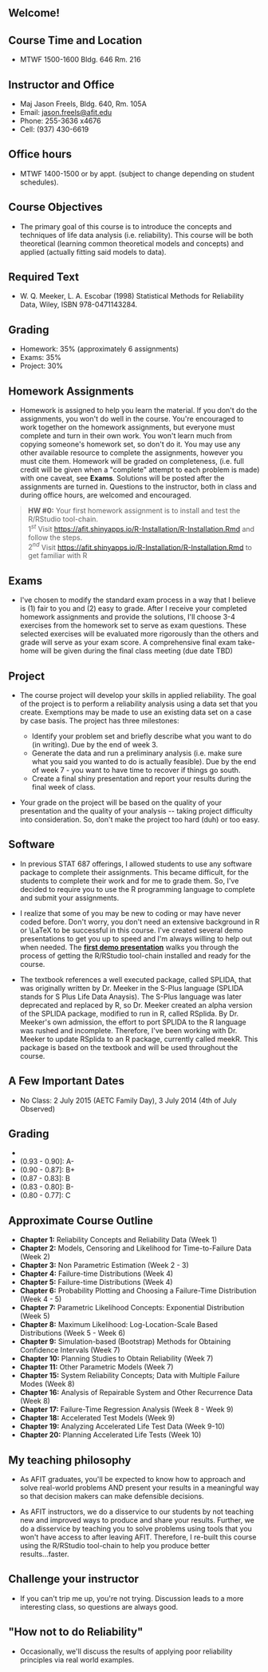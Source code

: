## Welcome!

## Course Time and Location
- MTWF 1500-1600 Bldg. 646 Rm. 216

## Instructor and Office
- Maj Jason Freels, Bldg. 640, Rm. 105A
- Email: <jason.freels@afit.edu>
- Phone: 255-3636 x4676
- Cell: (937) 430-6619

## Office hours
- MTWF 1400-1500 or by appt. (subject to change depending on student schedules).

## Course Objectives
- The primary goal of this course is to introduce the concepts and techniques of life data analysis (i.e. reliability).  This course will be both theoretical (learning common theoretical models and concepts) and applied (actually fitting said models to data). 

## Required Text
- W. Q. Meeker, L. A. Escobar (1998) Statistical Methods for Reliability Data, Wiley, ISBN 978-0471143284.  

## Grading
- Homework: 35% (approximately 6 assignments)
- Exams: 35% 
- Project: 30% 

## Homework Assignments
- Homework is assigned to help you learn the material.  If you don't do the assignments, you won't do well in the course.  You're encouraged to work together on the homework assignments, but everyone must complete and turn in their own work.  You won't learn much from copying someone's homework set, so don't do it.  You may use any other available resource to complete the assignments, however you must cite them.  Homework will be graded on completeness, (i.e. full credit will be given when a "complete" attempt to each problem is made) with one caveat, see __Exams__.  Solutions will be posted after the assignments are turned in.  Questions to the instructor, both in class and during office hours, are welcomed and encouraged.

> __HW #0:__ Your first homework assignment is to install and test the R/RStudio tool-chain.\
$1^{st}$ Visit <https://afit.shinyapps.io/R-Installation/R-Installation.Rmd> and follow the steps.\
$2^{nd}$ Visit <https://afit.shinyapps.io/R-Installation/R-Installation.Rmd> to get familiar with R

## Exams
- I've chosen to modify the standard exam process in a way that I believe is (1) fair to you and (2) easy to grade.  After I receive your completed homework assignments and provide the solutions, I'll choose 3-4 exercises from the homework set to serve as exam questions.  These selected exercises will be evaluated more rigorously than the others and grade will serve as your exam score.  A comprehensive final exam take-home will be given during the final class meeting (due date TBD)

## Project
- The course project will develop your skills in applied reliability.  The goal of the project is to perform a reliability analysis using a data set that you create.  Exemptions may be made to use an existing data set on a case by case basis.  The project has three milestones:

    + Identify your problem set and briefly describe what you want to do (in writing).  Due by the end of week 3.
    + Generate the data and run a preliminary analysis (i.e. make sure what you said you wanted to do is actually feasible).  Due by the end of week 7 - you want to have time to recover if things go south.
    + Create a final shiny presentation and report your results during the final week of class.

- Your grade on the project will be based on the quality of your presentation and the quality of your analysis -- taking project difficulty into consideration.  So, don't make the project too hard (duh) or too easy. 

## Software
- In previous STAT 687 offerings, I allowed students to use any software package to complete their assignments.  This became difficult, for the students to complete their work and for me to grade them.  So, I've decided to require you to use the R programming language to complete and submit your assignments.

- I realize that some of you may be new to coding or may have never coded before. Don't worry, you don't need an extensive background in R or \LaTeX to be successful in this course.  I've created several demo presentations to get you up to speed and I'm always willing to help out when needed.  The __[first demo presentation](https://afit.shinyapps.io/R-Installation/R-Installation.Rmd)__ walks you through the process of getting the R/RStudio tool-chain installed and ready for the course. 

- The textbook references a well executed package, called SPLIDA, that was originally written by Dr. Meeker in the S-Plus language (SPLIDA stands for S Plus Life Data Anaysis).  The S-Plus language was later deprecated and replaced by R, so Dr. Meeker created an alpha version of the SPLIDA package, modified to run in R, called RSplida.  By Dr. Meeker's own admission, the effort to port SPLIDA to the R language was rushed and incomplete.  Therefore, I've been working with Dr. Meeker to update RSplida to an R package, currently called meekR.  This package is based on the textbook and will be used throughout the course.

## A Few Important Dates
- No Class:   2 July 2015 (AETC Family Day), 3 July 2014 (4th of July Observed) 

## Grading
- [1.00 - 0.93]: A
- (0.93 - 0.90]: A-
- (0.90 - 0.87]: B+
- (0.87 - 0.83]: B
- (0.83 - 0.80]: B-
- (0.80 - 0.77]: C

## Approximate Course Outline
- __Chapter  1:__ Reliability Concepts and Reliability Data (Week 1)
- __Chapter  2:__ Models, Censoring and Likelihood for Time-to-Failure Data (Week 2)
- __Chapter  3:__ Non Parametric Estimation (Week 2 - 3)
- __Chapter  4:__ Failure-time Distributions (Week 4)
- __Chapter  5:__ Failure-time Distributions (Week 4)
- __Chapter  6:__ Probability Plotting and Choosing a Failure-Time Distribution (Week 4 - 5)
- __Chapter  7:__ Parametric Likelihood Concepts: Exponential Distribution (Week 5)
- __Chapter  8:__ Maximum Likelihood: Log-Location-Scale Based Distributions (Week 5 - Week 6)
- __Chapter  9:__ Simulation-based (Bootstrap) Methods for Obtaining Confidence Intervals (Week 7)
- __Chapter 10:__ Planning Studies to Obtain Reliability (Week 7)
- __Chapter 11:__ Other Parametric Models (Week 7)
- __Chapter 15:__ System Reliability Concepts; Data with Multiple Failure Modes (Week 8)
- __Chapter 16:__ Analysis of Repairable System and Other Recurrence Data (Week 8)
- __Chapter 17:__ Failure-Time Regression Analysis (Week 8 - Week 9)
- __Chapter 18:__ Accelerated Test Models (Week 9)
- __Chapter 19:__ Analyzing Accelerated Life Test Data (Week 9-10)
- __Chapter 20:__ Planning Accelerated Life Tests (Week 10)

## My teaching philosophy

- As AFIT graduates, you'll be expected to know how to approach and solve real-world problems AND present your results in a meaningful way so that decision makers can make defensible decisions.  

- As AFIT instructors, we do a disservice to our students by not teaching new and improved ways to produce and share your results.  Further, we do a disservice by teaching you to solve problems using tools that you won't have access to after leaving AFIT.  Therefore, I re-built this course using the R/RStudio tool-chain to help you produce better results...faster.

## Challenge your instructor
- If you can't trip me up, you're not trying.  Discussion leads to a more interesting class, so questions are always good.

## "How not to do Reliability"
- Occasionally, we'll discuss the results of applying poor reliability principles via real world examples.

